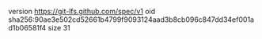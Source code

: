 version https://git-lfs.github.com/spec/v1
oid sha256:90ae3e502cd52661b4799f9093124aad3b8cb096c847dd34ef001ad1b06581f4
size 31
